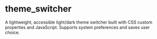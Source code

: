 # theme_switcher
A lightweight, accessible light/dark theme switcher built with CSS custom properties and JavaScript. Supports system preferences and saves user choice.
